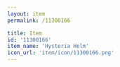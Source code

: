 ```yaml
---
layout: item
permalink: /11300166

title: Item
id: '11300166'
item_name: 'Hysteria Helm'
icon_url: 'item/icon/11300166.png'
---
```

